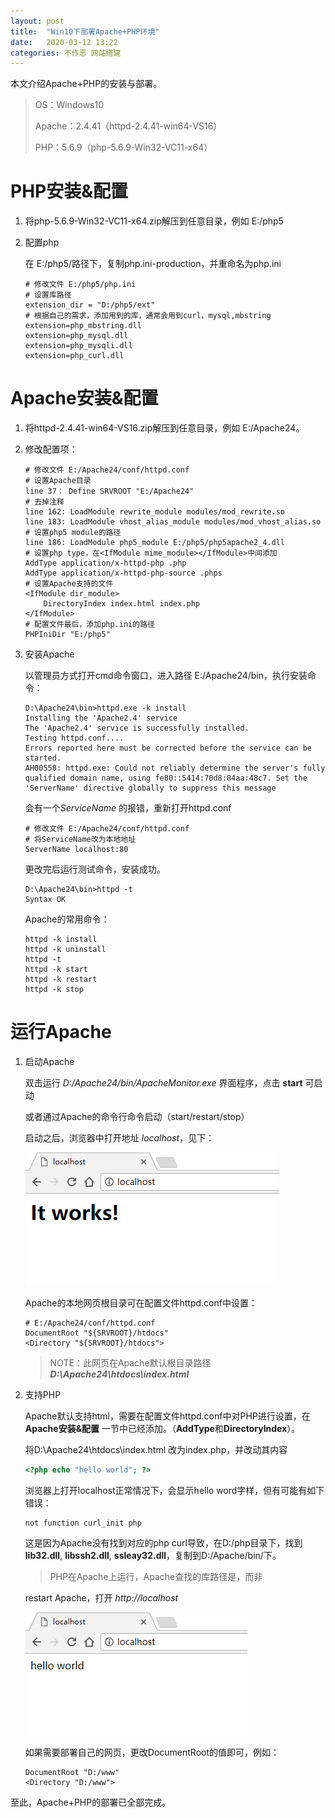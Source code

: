 ```yaml
---
layout: post
title:  "Win10下部署Apache+PHP环境"
date:   2020-03-12 13:22
categories: 不作恶 网站搭建
---
```


本文介绍Apache+PHP的安装与部署。

> OS：Windows10
>
> Apache：2.4.41（httpd-2.4.41-win64-VS16）
>
> PHP：5.6.9（php-5.6.9-Win32-VC11-x64）

# PHP安装&配置

1. 将php-5.6.9-Win32-VC11-x64.zip解压到任意目录，例如 E:/php5

2. 配置php

   在 E:/php5/路径下，复制php.ini-production，并重命名为php.ini

   ```shell
   # 修改文件 E:/php5/php.ini
   # 设置库路径
   extension_dir = "D:/php5/ext"
   # 根据自己的需求，添加用到的库，通常会用到curl，mysql,mbstring
   extension=php_mbstring.dll
   extension=php_mysql.dll
   extension=php_mysqli.dll
   extension=php_curl.dll
   ```

# Apache安装&配置

1. 将httpd-2.4.41-win64-VS16.zip解压到任意目录，例如 E:/Apache24。

2. 修改配置项：

   ```shell
   # 修改文件 E:/Apache24/conf/httpd.conf
   # 设置Apache目录
   line 37： Define SRVROOT "E:/Apache24"
   # 去掉注释
   line 162: LoadModule rewrite_module modules/mod_rewrite.so
   line 183: LoadModule vhost_alias_module modules/mod_vhost_alias.so
   # 设置php5 module的路径
   line 186: LoadModule php5_module E:/php5/php5apache2_4.dll
   # 设置php type，在<IfModule mime_module></IfModule>中间添加
   AddType application/x-httpd-php .php
   AddType application/x-httpd-php-source .phps
   # 设置Apache支持的文件
   <IfModule dir_module>
       DirectoryIndex index.html index.php
   </IfModule>
   # 配置文件最后，添加php.ini的路径
   PHPIniDir "E:/php5"
   ```

3. 安装Apache

   以管理员方式打开cmd命令窗口，进入路径 E:/Apache24/bin，执行安装命令：

   ```shell
   D:\Apache24\bin>httpd.exe -k install
   Installing the 'Apache2.4' service
   The 'Apache2.4' service is successfully installed.
   Testing httpd.conf....
   Errors reported here must be corrected before the service can be started.
   AH00558: httpd.exe: Could not reliably determine the server's fully qualified domain name, using fe80::5414:70d8:84aa:48c7. Set the 'ServerName' directive globally to suppress this message
   ```

   会有一个*ServiceName* 的报错，重新打开httpd.conf

   ```shell
   # 修改文件 E:/Apache24/conf/httpd.conf
   # 将ServiceName改为本地地址
   ServerName localhost:80
   ```

   更改完后运行测试命令，安装成功。

   ```shell
   D:\Apache24\bin>httpd -t
   Syntax OK
   ```

   Apache的常用命令：

   ```shell
   httpd -k install
   httpd -k uninstall
   httpd -t
   httpd -k start
   httpd -k restart
   httpd -k stop
   ```

# 运行Apache

1. 启动Apache

   双击运行 *D:/Apache24/bin/ApacheMonitor.exe* 界面程序，点击 **start** 可启动

   或者通过Apache的命令行命令启动（start/restart/stop）

   启动之后，浏览器中打开地址 *localhost*，见下：

   ![html](../assets/posts/Win10下部署Apache+PHP环境/html.png)

   

   Apache的本地网页根目录可在配置文件httpd.conf中设置：

   ```shell
   # E:/Apache24/conf/httpd.conf
   DocumentRoot "${SRVROOT}/htdocs"
   <Directory "${SRVROOT}/htdocs">
   ```

   > NOTE：此网页在Apache默认根目录路径 ***D:\Apache24\htdocs\index.html***
   >


2. 支持PHP

    Apache默认支持html，需要在配置文件httpd.conf中对PHP进行设置，在**Apache安装&配置** 一节中已经添加。（**AddType**和**DirectoryIndex**）。

    将D:\Apache24\htdocs\index.html 改为index.php，并改动其内容

    ```php
    <?php echo "hello world"; ?>
    ```

    浏览器上打开localhost正常情况下，会显示hello word字样，但有可能有如下错误：

    ```
    not function curl_init php        
    ```

    这是因为Apache没有找到对应的php curl导致，在D:/php目录下，找到**lib32.dll**, **libssh2.dll**, **ssleay32.dll**，复制到D:/Apache/bin/下。

    > PHP在Apache上运行，Apache查找的库路径是<apache dir>，而非<php dir>

    restart Apache，打开 *http://localhost*

    ![php](../assets/posts/Win10下部署Apache+PHP环境/php.png)

    

    如果需要部署自己的网页，更改DocumentRoot的值即可，例如：

    ```shell
    DocumentRoot "D:/www"
    <Directory "D:/www">
    ```

   


至此，Apache+PHP的部署已全部完成。